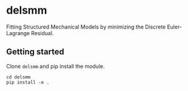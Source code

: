# delsmm
Fitting Structured Mechanical Models by minimizing the Discrete Euler-Lagrange Residual.

## Getting started
Clone `delsmm` and pip install the module.
```
cd delsmm
pip install -e .
```

